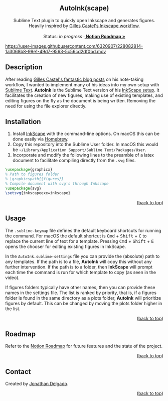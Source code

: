 <!-- Filename:      README.md -->
<!-- Author:        Jonathan Delgado -->
<!-- Description:   GitHub README -->

<!-- Header -->
<h2 align="center">AutoInk(scape)</h2>
  <p align="center">
    Sublime Text plugin to quickly open Inkscape and generates figures. Heavily inspired by <a href="https://castel.dev/post/lecture-notes-2/">Gilles Castel's Inkscape workflow</a>.
    <br />
    <br />
    Status: <em>in progress</em>
    <!-- Notion Roadmap link -->
    ·<a href="https://otanan.notion.site/AutoInk-23716951ea58485c8c44e17e85ca8b27"><strong>
        Notion Roadmap »
    </strong></a>
  </p>
</div>


<!-- Project Demo -->
https://user-images.githubusercontent.com/6320907/228082814-1a3068b8-99e1-49d7-9563-5c56cd2df0bd.mov


<!-- ## Table of contents
* [Contact](#contact)
* [Acknowledgments](#acknowledgments) -->

## Description
After reading [Gilles Castel's fantastic blog posts](https://castel.dev/) on his note-taking workflow, I wanted to implement many of his ideas into my own setup with [Sublime Text]. **AutoInk** is the Sublime Text version of his [InkScape setup](https://castel.dev/post/lecture-notes-2/). It facilitates the creation of new figures, making use of existing templates, and editing figures on the fly as the document is being written. Removing the need for using the file explorer directly.

## Installation

1. Install [InkScape](https://inkscape.org/) with the command-line options. On macOS this can be done easily via [Homebrew](https://brew.sh/).
2. Copy this repository into the Sublime User folder. In macOS this would be `~/Library/Application Support/Sublime Text/Packages/User`.
3. Incorporate and modify the following lines to the preamble of a latex document to facilitate compiling directly from the `.svg` files.
```tex
\usepackage{graphicx}
% Path to figures folder
% \graphicspath{{figures}}
% Compile document with svg's through Inkscape
\usepackage{svg}
\setsvg{inkscapeexe=inkscape}
```

<p align="right">(<a href="#readme-top">back to top</a>)</p>

## Usage
The `.sublime-keymap` file defines the default keyboard shortcuts for running the command. For macOS the default shortcut is <kbd>Cmd</kbd> + <kbd>Shift</kbd> + <kbd>C</kbd> to replace the current line of text for a template. Pressing <kbd>Cmd</kbd> + <kbd>Shift</kbd> + <kbd>E</kbd> opens the chooser for editing existing figures in InkScape.

In the `AutoInk.sublime-settings` file you can provide the (absolute) path to any templates. If the path is to a file, **AutoInk** will copy this without any further intervention. If the path is to a folder, then **InkScape** will prompt each time the command is run for which template to copy (as seen in the video).

If figures folders typically have other names, then you can provide these names in the settings file. The list is ranked by priority, that is, if a figures folder is found in the same directory as a plots folder, **AutoInk** will prioritize figures by default. This can be changed by moving the plots folder higher in the list.

<p align="right">(<a href="#readme-top">back to top</a>)</p>

## Roadmap

Refer to the [Notion Roadmap] for future features and the state of the project.


<p align="right">(<a href="#readme-top">back to top</a>)</p>

## Contact
Created by [Jonathan Delgado](https://jdelgado.net/).


<p align="right">(<a href="#readme-top">back to top</a>)</p>

[Sublime Text]: https://www.sublimetext.com/
[Notion Roadmap]: https://otanan.notion.site/AutoInk-23716951ea58485c8c44e17e85ca8b27
